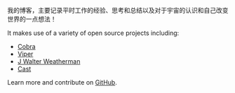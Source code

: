 
我的博客，主要记录平时工作的经验、思考和总结以及对于宇宙的认识和自己改变世界的一点想法！


It makes use of a variety of open source projects including:

* [Cobra](https://github.com/spf13/cobra)
* [Viper](https://github.com/spf13/viper)
* [J Walter Weatherman](https://github.com/spf13/jWalterWeatherman)
* [Cast](https://github.com/spf13/cast)

Learn more and contribute on [GitHub](https://github.com/lflxp).


